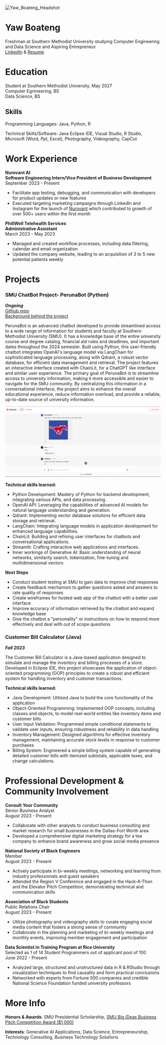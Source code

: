 ![Yaw_Boateng_Headshot](https://github.com/yawbtng/portfolio/blob/main/assets/cropped%20headshot.jpg)





# Yaw Boateng
Freshman at Southern Methodist University studying Computer Engineering and Data Science and Aspiring Entrepreneur<br>
[LinkedIn](http://www.linkedin.com/in/yaw-osei-boateng) & [Resume](https://github.com/yawbtng/portfolio/blob/main/assets/Yaw%20Boateng%20Internship%20Resume%20w_%20tech%20skills%201-13-24.pdf) 

# Education 
Student at Southern Methodist University, May 2027                        
Computer Egnineering, BS<br>
Data Science, BS

## Skills 
Programming Languages: Java, Python, R

Technical Skills/Software: Java Eclipse IDE, Visual Studio, R Studio, Microsoft (Word, Ppt, Excel), Photography, Videography, CapCut


# Work Experience 
**Nurovant AI** 		                                                
**Software Engineering Intern/Vice President of Business Development**<br>
September 2023 - Present         
- Facilitate app testing, debugging, and communication with developers for product updates or new features
- Executed targeting marketing campaigns through LinkedIn and Instagram for the launch of [Nurovant](https://www.nurovant.com/) which contributed to growth of over 500+ users within the first month


**PhillWell Telehealth Services**        
**Administrative Assistant**<br>
March 2023 - May 2023
- Managed and created workflow processes, including data filtering, calendar and email organization
- Updated the company website, leading to an acquisition of 3 to 5 new potential patients weekly


# Projects 
### SMU ChatBot Project- PerunaBot (Python)
***Ongoing*** <br>
[Github repo](https://github.com/yawbtng/SMUChatBot_Project) <br>
[Background behind the project](https://medium.com/@yabtngjr/the-story-behind-perunabot-fab78783ba09)

PerunaBot is an advanced chatbot developed to provide streamlined access to a wide range of information for students and faculty at Southern Methodist University (SMU). It has a knowledge base of the entire university course and degree catalog, financial aid rules and deadlines, and important dates throughout the 2024 semester. Built using Python, this user-friendly chatbot integrates OpenAI's language model via LangChain for sophisticated language processing, along with Qdrant, a robust vector database, for efficient data management and retrieval. The project features an interactive interface created with ChainLit, for a ChatGPT like interface and similar user experience. The primary goal of PerunaBot is to streamline access to university information, making it more accessible and easier to navigate for the SMU community. By centralizing this information in a conversational interface, the project aims to enhance the overall educational experience, reduce information overload, and provide a reliable, up-to-date source of university information.

![image](assets/chatbot%20prototype%201%20pic.png)

**Technical skills learned:**
- Python Development: Mastery of Python for backend development, integrating various APIs, and data processing.
- OpenAI API: Leveraging the capabilities of advanced AI models for natural language understanding and generation.
- Qdrant: Implementing vector database solutions for efficient data storage and retrieval.
- LangChain: Integrating language models in application development for enhanced language capabilities.
- ChainLit: Building and refining user interfaces for chatbots and conversational applications.
- Streamlit: Crafting interactive web applications and interfaces.
- Inner workings of Generative AI: Basic understanding of neural networks, similarity search, tokenization, fine-tuning and multidimensional vectors
  
**Next Steps**
- Conduct student testing at SMU to gain data to improve chat responses
- Create feedback mechanism to gather questions asked and answers to rate quality of responses
- Create wireframes for hosted web app of the chatbot with a better user interface
- Improve accuracy of information retrieved by the chatbot and expand knowledge base
- Give the chatbot a "personality" or instructions on how to respond more effectively and deal with out of scope questions

### Customer Bill Calculator (Java)
***Fall 2023***

The Customer Bill Calculator is a Java-based application designed to simulate and manage the inventory and billing processes of a store. Developed in Eclipse IDE, this project showcases the application of object-oriented programming (OOP) principles to create a robust and efficient system for handling inventory and customer transactions.

**Technical skills learned:**
- Java Development: Utilized Java to build the core functionality of the application
- Object-Oriented Programming: Implemented OOP concepts, including classes and objects, to model real-world entities like inventory items and customer bills
- User Input Validation: Programmed simple conditional statements to validate user inputs, ensuring robustness and reliability in data handling
- Inventory Management: Designed algorithms for effective inventory management, maintaining accurate stock levels in response to customer purchases
- Billing System: Engineered a simple billing system capable of generating detailed customer bills with itemized subtotals, applicable taxes, and change calculations.


# Professional Development & Community Involvement 
**Consult Your Community** 						                                    
Senior Business Analyst <br>
August 2023 - Present
-	Collaborate with other analysts to conduct business consulting and market research for small businesses in the Dallas-Fort Worth area
-	Developed a comprehensive digital marketing strategy for a tea company to enhance brand awareness and grow social media presence


**National Society of Black Engineers**			             	                  
Member<br>
August 2023 - Present
-	Actively participate in bi-weekly meetings,  networking and learning from industry professionals and guest speakers
- Attended the Region V Conference and engaged in the Hack-A-Thon and the Elevator Pitch Competition, demonstrating technical and communication skills


**Association of Black Students**       			             	            
Public Relations Chair<br>
August 2023 - Present         								                             
-	Utilize photography and videography skills to curate engaging social media content that fosters a strong sense of community
- Collaborate in the planning and marketing of bi-weekly meetings and monthly events, improving member engagement and participation


**Data Scientist in Training Program at Rice University**<br>    	          Selected as 1 of 14 Student Programmers out of applicant pool of 100<br>
June 2022 - Present					                                           
-	Analyzed large, structured and unstructured data in R & RStudio through visualization techniques to find causality and form practical conclusions
-	Networked with experts from Fortune 500 companies and credible National Science Foundation funded university professors


# More Info 
**Honors & Awards**: SMU Presidential Scholarship, [SMU Big iDeas Business Pitch Competition Award ($1,000)](https://blog.smu.edu/saes/2023/09/29/congratulations-to-the-2023-big-ideas-pitch-contest-winners/)

**Interests**: Generative AI Applications, Data Science, Entrepreneurship, Technology Consulting, Business Technology Solutions


